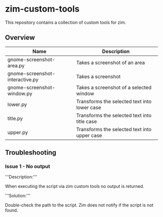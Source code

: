 # zim-custom-tools

This repository contains a collection of custom tools for zim.

## Overview

Name | Description
--- | ---
gnome-screenshot-area.py | Takes a screenshot of an area
gnome-screenshot-interactive.py | Takes a screenshot
gnome-screenshot-window.py | Takes a screenshot of a selected window
lower.py | Transforms the selected text into lower case
title.py | Transforms the selected text into title case
upper.py | Transforms the selected text into upper case

## Troubleshooting

### Issue 1 - No output

'''Description:'''

When executing the script via zim custom tools no output is returned.

'''Solution:'''

Double-check the path to the script. Zim does not notify if the script is not found.

